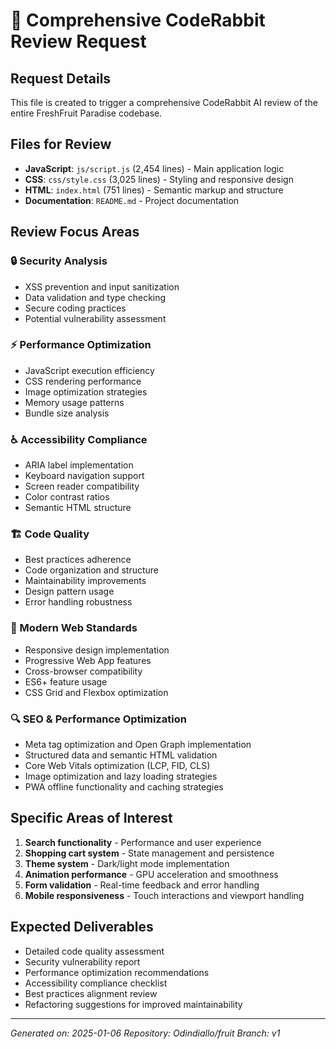 # 🤖 Comprehensive CodeRabbit Review Request

## Request Details
This file is created to trigger a comprehensive CodeRabbit AI review of the entire FreshFruit Paradise codebase.

## Files for Review
- **JavaScript**: `js/script.js` (2,454 lines) - Main application logic
- **CSS**: `css/style.css` (3,025 lines) - Styling and responsive design
- **HTML**: `index.html` (751 lines) - Semantic markup and structure
- **Documentation**: `README.md` - Project documentation

## Review Focus Areas

### 🔒 Security Analysis
- XSS prevention and input sanitization
- Data validation and type checking
- Secure coding practices
- Potential vulnerability assessment

### ⚡ Performance Optimization
- JavaScript execution efficiency
- CSS rendering performance
- Image optimization strategies
- Memory usage patterns
- Bundle size analysis

### ♿ Accessibility Compliance
- ARIA label implementation
- Keyboard navigation support
- Screen reader compatibility
- Color contrast ratios
- Semantic HTML structure

### 🏗️ Code Quality
- Best practices adherence
- Code organization and structure
- Maintainability improvements
- Design pattern usage
- Error handling robustness

### 📱 Modern Web Standards
- Responsive design implementation
- Progressive Web App features
- Cross-browser compatibility
- ES6+ feature usage
- CSS Grid and Flexbox optimization

### 🔍 SEO & Performance Optimization
- Meta tag optimization and Open Graph implementation
- Structured data and semantic HTML validation
- Core Web Vitals optimization (LCP, FID, CLS)
- Image optimization and lazy loading strategies
- PWA offline functionality and caching strategies

## Specific Areas of Interest
1. **Search functionality** - Performance and user experience
2. **Shopping cart system** - State management and persistence
3. **Theme system** - Dark/light mode implementation
4. **Animation performance** - GPU acceleration and smoothness
5. **Form validation** - Real-time feedback and error handling
6. **Mobile responsiveness** - Touch interactions and viewport handling

## Expected Deliverables
- Detailed code quality assessment
- Security vulnerability report
- Performance optimization recommendations
- Accessibility compliance checklist
- Best practices alignment review
- Refactoring suggestions for improved maintainability

---
*Generated on: 2025-01-06*
*Repository: Odindiallo/fruit*
*Branch: v1*